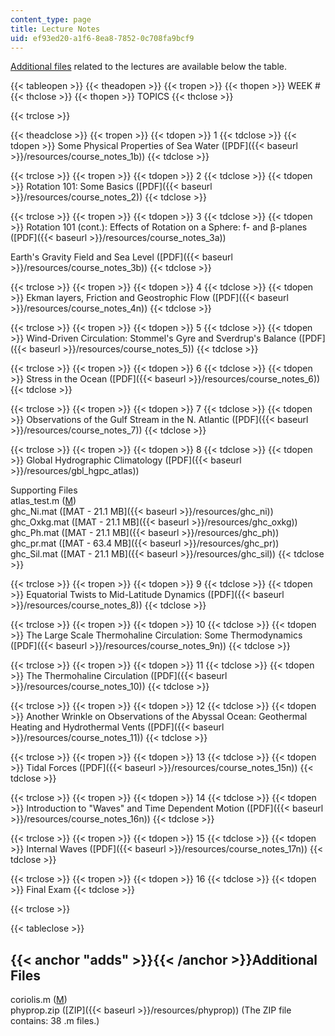 ```yaml
---
content_type: page
title: Lecture Notes
uid: ef93ed20-a1f6-8ea8-7852-0c708fa9bcf9
---
```


[Additional files](#adds) related to the lectures are available below the table.

{{< tableopen >}}
{{< theadopen >}}
{{< tropen >}}
{{< thopen >}}
WEEK #
{{< thclose >}}
{{< thopen >}}
TOPICS
{{< thclose >}}

{{< trclose >}}

{{< theadclose >}}
{{< tropen >}}
{{< tdopen >}}
1
{{< tdclose >}}
{{< tdopen >}}
Some Physical Properties of Sea Water ([PDF]({{< baseurl >}}/resources/course_notes_1b))
{{< tdclose >}}

{{< trclose >}}
{{< tropen >}}
{{< tdopen >}}
2
{{< tdclose >}}
{{< tdopen >}}
Rotation 101: Some Basics ([PDF]({{< baseurl >}}/resources/course_notes_2))
{{< tdclose >}}

{{< trclose >}}
{{< tropen >}}
{{< tdopen >}}
3
{{< tdclose >}}
{{< tdopen >}}
Rotation 101 (cont.): Effects of Rotation on a Sphere: f- and β-planes ([PDF]({{< baseurl >}}/resources/course_notes_3a))  
  
Earth's Gravity Field and Sea Level ([PDF]({{< baseurl >}}/resources/course_notes_3b))
{{< tdclose >}}

{{< trclose >}}
{{< tropen >}}
{{< tdopen >}}
4
{{< tdclose >}}
{{< tdopen >}}
Ekman layers, Friction and Geostrophic Flow ([PDF]({{< baseurl >}}/resources/course_notes_4n))
{{< tdclose >}}

{{< trclose >}}
{{< tropen >}}
{{< tdopen >}}
5
{{< tdclose >}}
{{< tdopen >}}
Wind-Driven Circulation: Stommel's Gyre and Sverdrup's Balance ([PDF]({{< baseurl >}}/resources/course_notes_5))
{{< tdclose >}}

{{< trclose >}}
{{< tropen >}}
{{< tdopen >}}
6
{{< tdclose >}}
{{< tdopen >}}
Stress in the Ocean ([PDF]({{< baseurl >}}/resources/course_notes_6))
{{< tdclose >}}

{{< trclose >}}
{{< tropen >}}
{{< tdopen >}}
7
{{< tdclose >}}
{{< tdopen >}}
Observations of the Gulf Stream in the N. Atlantic ([PDF]({{< baseurl >}}/resources/course_notes_7))
{{< tdclose >}}

{{< trclose >}}
{{< tropen >}}
{{< tdopen >}}
8
{{< tdclose >}}
{{< tdopen >}}
Global Hydrographic Climatology ([PDF]({{< baseurl >}}/resources/gbl_hgpc_atlas))  
  
Supporting Files  
atlas\_test.m ([M](/courses/earth-atmospheric-and-planetary-sciences/12-808-introduction-to-observational-physical-oceanography-fall-2004/lecture-notes/atlas_test.m))  
ghc\_Ni.mat ([MAT - 21.1 MB]({{< baseurl >}}/resources/ghc_ni))  
ghc\_Oxkg.mat ([MAT - 21.1 MB]({{< baseurl >}}/resources/ghc_oxkg))  
ghc\_Ph.mat ([MAT - 21.1 MB]({{< baseurl >}}/resources/ghc_ph))  
ghc\_pr.mat ([MAT - 63.4 MB]({{< baseurl >}}/resources/ghc_pr))  
ghc\_Sil.mat ([MAT - 21.1 MB]({{< baseurl >}}/resources/ghc_sil))
{{< tdclose >}}

{{< trclose >}}
{{< tropen >}}
{{< tdopen >}}
9
{{< tdclose >}}
{{< tdopen >}}
Equatorial Twists to Mid-Latitude Dynamics ([PDF]({{< baseurl >}}/resources/course_notes_8))
{{< tdclose >}}

{{< trclose >}}
{{< tropen >}}
{{< tdopen >}}
10
{{< tdclose >}}
{{< tdopen >}}
The Large Scale Thermohaline Circulation: Some Thermodynamics ([PDF]({{< baseurl >}}/resources/course_notes_9n))
{{< tdclose >}}

{{< trclose >}}
{{< tropen >}}
{{< tdopen >}}
11
{{< tdclose >}}
{{< tdopen >}}
The Thermohaline Circulation ([PDF]({{< baseurl >}}/resources/course_notes_10))
{{< tdclose >}}

{{< trclose >}}
{{< tropen >}}
{{< tdopen >}}
12
{{< tdclose >}}
{{< tdopen >}}
Another Wrinkle on Observations of the Abyssal Ocean: Geothermal Heating and Hydrothermal Vents ([PDF]({{< baseurl >}}/resources/course_notes_11))
{{< tdclose >}}

{{< trclose >}}
{{< tropen >}}
{{< tdopen >}}
13
{{< tdclose >}}
{{< tdopen >}}
Tidal Forces ([PDF]({{< baseurl >}}/resources/course_notes_15n))
{{< tdclose >}}

{{< trclose >}}
{{< tropen >}}
{{< tdopen >}}
14
{{< tdclose >}}
{{< tdopen >}}
Introduction to "Waves" and Time Dependent Motion ([PDF]({{< baseurl >}}/resources/course_notes_16n))
{{< tdclose >}}

{{< trclose >}}
{{< tropen >}}
{{< tdopen >}}
15
{{< tdclose >}}
{{< tdopen >}}
Internal Waves ([PDF]({{< baseurl >}}/resources/course_notes_17n))
{{< tdclose >}}

{{< trclose >}}
{{< tropen >}}
{{< tdopen >}}
16
{{< tdclose >}}
{{< tdopen >}}
Final Exam
{{< tdclose >}}

{{< trclose >}}

{{< tableclose >}}

{{< anchor "adds" >}}{{< /anchor >}}Additional Files
----------------------------------------------------

coriolis.m ([M](/courses/earth-atmospheric-and-planetary-sciences/12-808-introduction-to-observational-physical-oceanography-fall-2004/lecture-notes/coriolis.m))  
phyprop.zip ([ZIP]({{< baseurl >}}/resources/phyprop)) (The ZIP file contains: 38 .m files.)